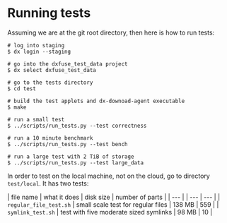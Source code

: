 # Running tests

Assuming we are at the git root directory, then here is how to run tests:
```
# log into staging
$ dx login --staging

# go into the dxfuse_test_data project
$ dx select dxfuse_test_data

# go to the tests directory
$ cd test

# build the test applets and dx-downoad-agent executable
$ make

# run a small test
$ ../scripts/run_tests.py --test correctness

# run a 10 minute benchmark
$ ../scripts/run_tests.py --test bench

# run a large test with 2 TiB of storage
$ ../scripts/run_tests.py --test large_data

```

In order to test on the local machine, not on the cloud, go to directory `test/local`. It has two tests:


| file name              |  what it does                          |  disk size | number of parts |
| ---                    |                                        | ---        | ---             |
| `regular_file_test.sh` | small scale test for regular files     | 138 MB | 559 |
| `symlink_test.sh`      | test with five moderate sized symlinks | 98 MB | 10 |
